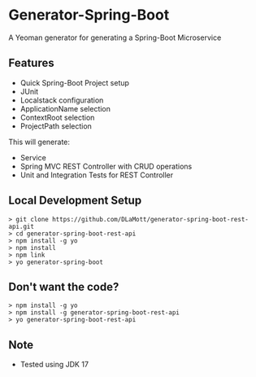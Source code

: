 # Generator-Spring-Boot
A Yeoman generator for generating a Spring-Boot Microservice

## Features

* Quick Spring-Boot Project setup
* JUnit
* Localstack configuration
* ApplicationName selection
* ContextRoot selection
* ProjectPath selection


This will generate:

* Service
* Spring MVC REST Controller with CRUD operations
* Unit and Integration Tests for REST Controller

## Local Development Setup

```
> git clone https://github.com/DLaMott/generator-spring-boot-rest-api.git
> cd generator-spring-boot-rest-api
> npm install -g yo
> npm install 
> npm link
> yo generator-spring-boot
```

## Don't want the code?

```
> npm install -g yo
> npm install -g generator-spring-boot-rest-api
> yo generator-spring-boot-rest-api
```

## Note
* Tested using JDK 17
